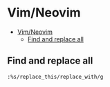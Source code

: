 # Vim/Neovim
<!--ts-->
* [Vim/Neovim](vim.md#vimneovim)
   * [Find and replace all](vim.md#find-and-replace-all)

<!-- Added by: runner, at: Fri Aug  6 09:44:47 UTC 2021 -->

<!--te-->

## Find and replace all
```vim
:%s/replace_this/replace_with/g
```
